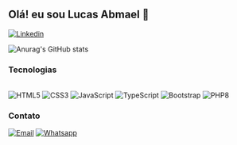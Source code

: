 ## Olá! eu sou Lucas Abmael 👋
[![Linkedin](https://img.shields.io/badge/LinkedIn-0077B5?style=for-the-badge&logo=linkedin&logoColor=white)](https://www.linkedin.com/in/lucasabmael)

![Anurag's GitHub stats](https://github-readme-stats.vercel.app/api?username=lucas22022008&show_icons=true&theme=dark)

### Tecnologias

<div style="display: inline_block;"><br>
    <img align-self="center" alt="HTML5" src="https://img.shields.io/badge/HTML5-E34F26?style=for-the-badge&logo=html5&logoColor=white"/>
    <img align-self="center" alt="CSS3" src="https://img.shields.io/badge/CSS3-1572B6?style=for-the-badge&logo=css3&logoColor=white"/>
    <img align-self="center" alt="JavaScript" src="https://img.shields.io/badge/JavaScript-F7DF1E?style=for-the-badge&logo=javascript&logoColor=black"/>
    <img align-self="center" alt="TypeScript" src="https://img.shields.io/badge/TypeScript-007ACC?style=for-the-badge&logo=typescript&logoColor=white"/>
    <img align-self="center" alt="Bootstrap" src="https://img.shields.io/badge/Bootstrap-563D7C?style=for-the-badge&logo=bootstrap&logoColor=white"/>
    <img align-self="center" alt="PHP8" src="https://img.shields.io/badge/PHP-777BB4?style=for-the-badge&logo=php&logoColor=white"/>
</div>

### Contato

[![Email](https://img.shields.io/badge/Gmail-D14836?style=for-the-badge&logo=gmail&logoColor=white)](mailto:lucasabmaelbandeira@gmail.com)
[![Whatsapp](https://img.shields.io/badge/WhatsApp-25D366?style=for-the-badge&logo=whatsapp&logoColor=white)](https://wa.me//5583999884375)

